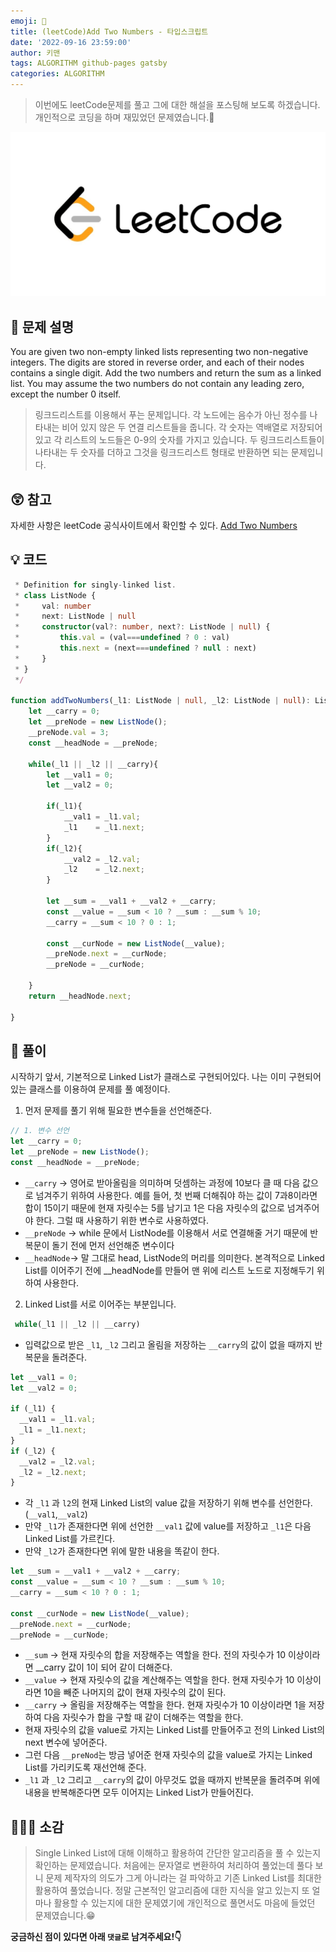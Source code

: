 ```yaml
---
emoji: 📝
title: (leetCode)Add Two Numbers - 타입스크립트
date: '2022-09-16 23:59:00'
author: 키맨
tags: ALGORITHM github-pages gatsby
categories: ALGORITHM
---
```


> 이번에도 leetCode문제를 풀고 그에 대한 해설을 포스팅해 보도록 하겠습니다. 개인적으로 코딩을 하며 재밌었던 문제였습니다.🥰

<img alt="leetcode.jpeg" src="./leetcode.jpeg" >

## 🤔 문제 설명

You are given two non-empty linked lists representing two non-negative integers. The digits are stored in reverse order, and each of their nodes contains a single digit. Add the two numbers and return the sum as a linked list. You may assume the two numbers do not contain any leading zero, except the number 0 itself.

> 링크드리스트를 이용해서 푸는 문제입니다. 각 노드에는 음수가 아닌 정수를 나타내는 비어 있지 않은 두 연결 리스트들을 줍니다. 각 숫자는 역배열로 저장되어있고 각 리스트의 노드들은 0-9의 숫자를 가지고 있습니다. 두 링크드리스트들이 나타내는 두 숫자를 더하고 그것을 링크드리스트 형태로 반환하면 되는 문제입니다.

## 😲 참고

자세한 사항은 leetCode 공식사이트에서 확인할 수 있다.
[Add Two Numbers](https://leetcode.com/problems/add-two-numbers/)

## 💡 코드

```typescript
 * Definition for singly-linked list.
 * class ListNode {
 *     val: number
 *     next: ListNode | null
 *     constructor(val?: number, next?: ListNode | null) {
 *         this.val = (val===undefined ? 0 : val)
 *         this.next = (next===undefined ? null : next)
 *     }
 * }
 */

function addTwoNumbers(_l1: ListNode | null, _l2: ListNode | null): ListNode | null {
    let __carry = 0;
    let __preNode = new ListNode();
    __preNode.val = 3;
    const __headNode = __preNode;

    while(_l1 || _l2 || __carry){
        let __val1 = 0;
        let __val2 = 0;

        if(_l1){
            __val1 = _l1.val;
            _l1    = _l1.next;
        }
        if(_l2){
            __val2 = _l2.val;
            _l2    = _l2.next;
        }

        let __sum = __val1 + __val2 + __carry;
        const __value = __sum < 10 ? __sum : __sum % 10;
        __carry = __sum < 10 ? 0 : 1;

        const __curNode = new ListNode(__value);
        __preNode.next = __curNode;
        __preNode = __curNode;

    }
    return __headNode.next;

}
```

## 📝 풀이

시작하기 앞서, 기본적으로 Linked List가 클래스로 구현되어있다. 나는 이미 구현되어있는 클래스를 이용하여 문제를 풀 예정이다.

1. 먼저 문제를 풀기 위해 필요한 변수들을 선언해준다.

```typescript
// 1. 변수 선언
let __carry = 0;
let __preNode = new ListNode();
const __headNode = __preNode;
```

- `__carry` → 영어로 받아올림을 의미하며 덧셈하는 과정에 10보다 클 때 다음 값으로 넘겨주기 위하여 사용한다. 예를 들어, 첫 번째 더해줘야 하는 값이 7과8이라면 합이 15이기 때문에 현재 자릿수는 5를 남기고 1은 다음 자릿수의 값으로 넘겨주어야 한다. 그럴 때 사용하기 위한 변수로 사용하였다.
- `__preNode` → while 문에서 ListNode를 이용해서 서로 연결해줄 거기 때문에 반복문이 돌기 전에 먼저 선언해준 변수이다
- `__headNode`→ 말 그대로 head, ListNode의 머리를 의미한다. 본격적으로 Linked List를 이어주기 전에 \_\_headNode를 만들어 맨 위에 리스트 노드로 지정해두기 위하여 사용한다.

2. Linked List를 서로 이어주는 부분입니다.

```typescript
 while(_l1 || _l2 || __carry)
```

- 입력값으로 받은 `_l1`, `_l2` 그리고 올림을 저장하는 `__carry`의 값이 없을 때까지 반복문을 돌려준다.

```typescript
let __val1 = 0;
let __val2 = 0;

if (_l1) {
  __val1 = _l1.val;
  _l1 = _l1.next;
}
if (_l2) {
  __val2 = _l2.val;
  _l2 = _l2.next;
}
```

- 각 `_l1` 과 `l2`의 현재 Linked List의 value 값을 저장하기 위해 변수를 선언한다. (`__val1`,`__val2`)
- 만약 `_l1`가 존재한다면 위에 선언한 `__val1` 값에 value를 저장하고 `_l1`은 다음 Linked List를 가르킨다.
- 만약 `_l2`가 존재한다면 위에 말한 내용을 똑같이 한다.

```typescript
let __sum = __val1 + __val2 + __carry;
const __value = __sum < 10 ? __sum : __sum % 10;
__carry = __sum < 10 ? 0 : 1;

const __curNode = new ListNode(__value);
__preNode.next = __curNode;
__preNode = __curNode;
```

- `__sum` → 현재 자릿수의 합을 저장해주는 역할을 한다. 전의 자릿수가 10 이상이라면 \_\_carry 값이 1이 되어 같이 더해준다.
- `__value` → 현재 자릿수의 값을 계산해주는 역할을 한다. 현재 자릿수가 10 이상이라면 10을 빼준 나머지의 값이 현재 자릿수의 값이 된다.
- `__carry` → 올림을 저장해주는 역할을 한다. 현재 자릿수가 10 이상이라면 1을 저장하여 다음 자릿수가 합을 구할 때 같이 더해주는 역할을 한다.
- 현재 자릿수의 값을 value로 가지는 Linked List를 만들어주고 전의 Linked List의 next 변수에 넣어준다.
- 그런 다음 `__preNod`는 방금 넣어준 현재 자릿수의 값을 value로 가지는 Linked List를 가리키도록 재선언해 준다.
- `_l1` 과 `_l2` 그리고 `__carry`의 값이 아무것도 없을 때까지 반복문을 돌려주며 위에 내용을 반복해준다면 모두 이어지는 Linked List가 만들어진다.

## 🧑🏻‍💻 소감

> Single Linked List에 대해 이해하고 활용하여 간단한 알고리즘을 풀 수 있는지 확인하는 문제였습니다. 처음에는 문자열로 변환하여 처리하여 풀었는데 풀다 보니 문제 제작자의 의도가 그게 아니라는 걸 파악하고 기존 Linked List를 최대한 활용하여 풀었습니다. 정말 근본적인 알고리즘에 대한 지식을 알고 있는지 또 얼마나 활용할 수 있는지에 대한 문제였기에 개인적으로 풀면서도 마음에 들었던 문제였습니다.😁
> <br/>

**궁금하신 점이 있다면 아래 `댓글`로 남겨주세요!👇**

```toc

```
